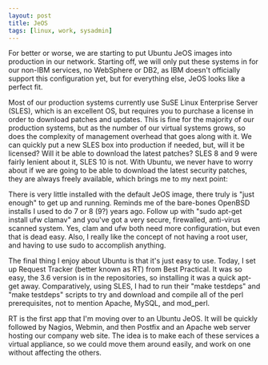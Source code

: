 ```yaml
--- 
layout: post
title: JeOS
tags: [linux, work, sysadmin]
---
```

For better or worse, we are starting to put Ubuntu JeOS images into production in our network.  Starting off, we will only put these systems in for our non-IBM services, no WebSphere or DB2, as IBM doesn't officially support this configuration yet, but for everything else, JeOS looks like a perfect fit.

Most of our production systems currently use SuSE Linux Enterprise Server (SLES), which is an excellent OS, but requires you to purchase  a license in order to download patches and updates.  This is fine for the majority of our production systems, but as the number of our virtual systems grows, so does the complexity of management overhead that goes along with it.  We can quickly put a new SLES box into production if needed, but, will it be licensed?  Will it be able to download the latest patches?  SLES 8 and 9 were fairly lenient about it, SLES 10 is not.  With Ubuntu, we never have to worry about if we are going to be able to download the latest security patches, they are always freely available, which brings me to my next point:

There is very little installed with the default JeOS image, there truly is "just enough" to get up and running.  Reminds me of the bare-bones OpenBSD installs I used to do 7 or 8 (9?) years ago.  Follow up with "sudo apt-get install ufw clamav" and you've got a very secure, firewalled, anti-virus scanned system.  Yes, clam and ufw both need more configuration, but even that is dead easy.  Also, I really like the concept of not having a root user, and having to use sudo to accomplish anything.  

The final thing I enjoy about Ubuntu is that it's just easy to use.  Today, I set up Request Tracker (better known as RT) from Best Practical.  It was so easy, the 3.6 version is in the repositories, so installing it was a quick apt-get away.  Comparatively, using SLES, I had to run their "make testdeps" and "make testdeps" scripts to try and download and compile all of the perl prerequisites, not to mention Apache, MySQL, and mod_perl.  

RT is the first app that I'm moving over to an Ubuntu JeOS.  It will be quickly followed by Nagios, Webmin, and then Postfix and an Apache web server hosting our company web site.  The idea is to make each of these services a virtual appliance, so we could move them around easily, and work on one without affecting the others.

